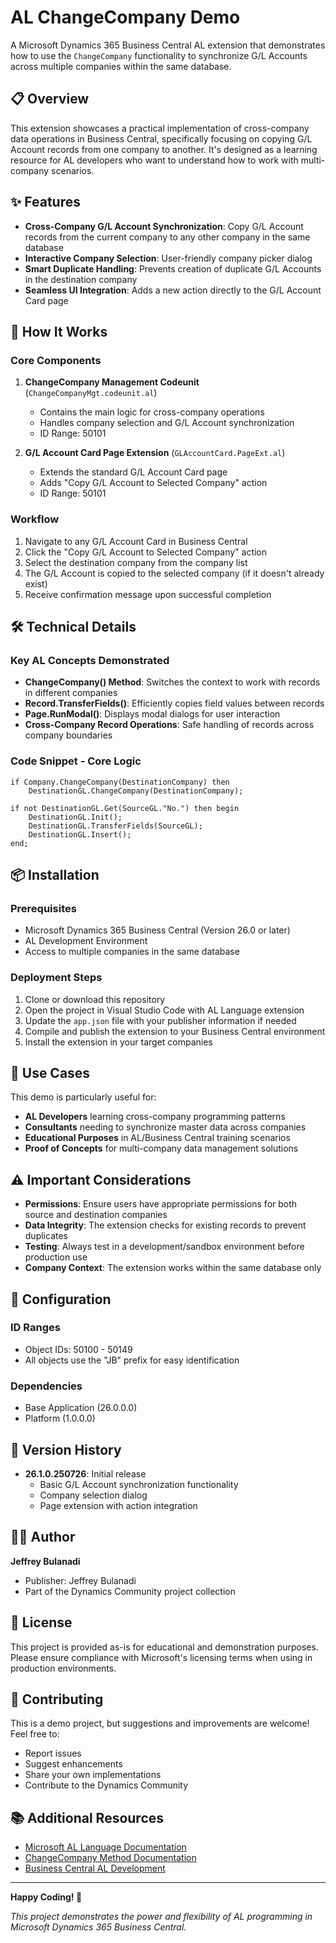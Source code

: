 # AL ChangeCompany Demo

A Microsoft Dynamics 365 Business Central AL extension that demonstrates how to use the `ChangeCompany` functionality to synchronize G/L Accounts across multiple companies within the same database.

## 📋 Overview

This extension showcases a practical implementation of cross-company data operations in Business Central, specifically focusing on copying G/L Account records from one company to another. It's designed as a learning resource for AL developers who want to understand how to work with multi-company scenarios.

## ✨ Features

- **Cross-Company G/L Account Synchronization**: Copy G/L Account records from the current company to any other company in the same database
- **Interactive Company Selection**: User-friendly company picker dialog
- **Smart Duplicate Handling**: Prevents creation of duplicate G/L Accounts in the destination company
- **Seamless UI Integration**: Adds a new action directly to the G/L Account Card page

## 🚀 How It Works

### Core Components

1. **ChangeCompany Management Codeunit** (`ChangeCompanyMgt.codeunit.al`)
   - Contains the main logic for cross-company operations
   - Handles company selection and G/L Account synchronization
   - ID Range: 50101

2. **G/L Account Card Page Extension** (`GLAccountCard.PageExt.al`)
   - Extends the standard G/L Account Card page
   - Adds "Copy G/L Account to Selected Company" action
   - ID Range: 50101

### Workflow

1. Navigate to any G/L Account Card in Business Central
2. Click the "Copy G/L Account to Selected Company" action
3. Select the destination company from the company list
4. The G/L Account is copied to the selected company (if it doesn't already exist)
5. Receive confirmation message upon successful completion

## 🛠️ Technical Details

### Key AL Concepts Demonstrated

- **ChangeCompany() Method**: Switches the context to work with records in different companies
- **Record.TransferFields()**: Efficiently copies field values between records
- **Page.RunModal()**: Displays modal dialogs for user interaction
- **Cross-Company Record Operations**: Safe handling of records across company boundaries

### Code Snippet - Core Logic

```al
if Company.ChangeCompany(DestinationCompany) then
    DestinationGL.ChangeCompany(DestinationCompany);

if not DestinationGL.Get(SourceGL."No.") then begin
    DestinationGL.Init();
    DestinationGL.TransferFields(SourceGL);
    DestinationGL.Insert();
end;
```

## 📦 Installation

### Prerequisites

- Microsoft Dynamics 365 Business Central (Version 26.0 or later)
- AL Development Environment
- Access to multiple companies in the same database

### Deployment Steps

1. Clone or download this repository
2. Open the project in Visual Studio Code with AL Language extension
3. Update the `app.json` file with your publisher information if needed
4. Compile and publish the extension to your Business Central environment
5. Install the extension in your target companies

## 🎯 Use Cases

This demo is particularly useful for:

- **AL Developers** learning cross-company programming patterns
- **Consultants** needing to synchronize master data across companies
- **Educational Purposes** in AL/Business Central training scenarios
- **Proof of Concepts** for multi-company data management solutions

## ⚠️ Important Considerations

- **Permissions**: Ensure users have appropriate permissions for both source and destination companies
- **Data Integrity**: The extension checks for existing records to prevent duplicates
- **Testing**: Always test in a development/sandbox environment before production use
- **Company Context**: The extension works within the same database only

## 🔧 Configuration

### ID Ranges
- Object IDs: 50100 - 50149
- All objects use the "JB" prefix for easy identification

### Dependencies
- Base Application (26.0.0.0)
- Platform (1.0.0.0)

## 📝 Version History

- **26.1.0.250726**: Initial release
  - Basic G/L Account synchronization functionality
  - Company selection dialog
  - Page extension with action integration

## 👨‍💻 Author

**Jeffrey Bulanadi**
- Publisher: Jeffrey Bulanadi
- Part of the Dynamics Community project collection

## 📄 License

This project is provided as-is for educational and demonstration purposes. Please ensure compliance with Microsoft's licensing terms when using in production environments.

## 🤝 Contributing

This is a demo project, but suggestions and improvements are welcome! Feel free to:
- Report issues
- Suggest enhancements
- Share your own implementations
- Contribute to the Dynamics Community

## 📚 Additional Resources

- [Microsoft AL Language Documentation](https://docs.microsoft.com/en-us/dynamics365/business-central/dev-itpro/developer/devenv-programming-in-al)
- [ChangeCompany Method Documentation](https://docs.microsoft.com/en-us/dynamics365/business-central/dev-itpro/developer/methods-auto/record/record-changecompany-method)
- [Business Central AL Development](https://docs.microsoft.com/en-us/dynamics365/business-central/dev-itpro/developer/)

---

**Happy Coding! 🚀**

*This project demonstrates the power and flexibility of AL programming in Microsoft Dynamics 365 Business Central.*
